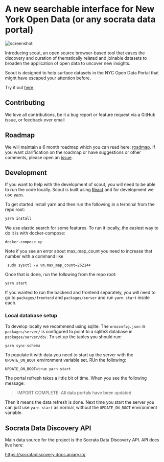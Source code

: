 # A new searchable interface for New York Open Data (or any socrata data portal)

![screenshot](https://tsdataclinic.github.io/scout/screenshot.png)

Introducing scout, an open source browser-based tool that eases the discovery and curation of thematically related and joinable datasets to broaden the application of open data to uncover new insights.

Scout is designed to help surface datasets in the NYC Open Data Portal that might have escaped your attention before.

Try it out [here](http://twosigma.com/scout)

## Contributing

We love all contributions, be it a bug report or feature request via a GitHub issue, or feedback over email

## Roadmap

We will maintain a 6 month roadmap which you can read here: [roadmap](https://github.com/tsdataclinic/scout/blob/master/Roadmap.md). If you want clarification on the roadmap or have suggestions or other comments, please open an [issue](https://github.com/tsdataclinic/scout/issues).

## Development

If you want to help with the development of scout, you will need to be able to run the code locally. Scout is built using [React](https://reactjs.org/) and for development we use [yarn](https://classic.yarnpkg.com/en/).

To get started install yarn and then run the following in a terminal from the repo root:

```bash
yarn install
```

We use elastic search for some features. To run it locally, the easiest way to do it is with docker-compose:

```
docker-compose up
```

Note if you see an error about max_map_count you need to increase that number with a command like

```
 sudo sysctl -w vm.max_map_count=262144
```

Once that is done, run the following from the repo root:

```
yarn start
```

If you wanted to run the backend and frontend separately, you will need to go to `packages/frontend` and `packages/server` and run `yarn start` inside each.

### Local database setup

To develop locally we recommend using sqlite. The `ormconfig.json` in `packages/server/` is configured to point to a sqlite3 database in `packages/server/db/`. To set up the tables you should run:

```bash
yarn sync-schema
```

To populate it with data you need to start up the server with the `UPDATE_ON_BOOT` environment variable set. RUn the following:

```
UPDATE_ON_BOOT=true yarn start
```

The portal refresh takes a little bit of time. When you see the following message:

> IMPORT COMPLETE: All data portals have been updated

Then it means the data refresh is done. Next time you start the server you can just use `yarn start` as normal, without the `UPDATE_ON_BOOT` environment variable.

## Socrata Data Discovery API

Main data source for the project is the Socrata Data Discovery API. API docs live here:

https://socratadiscovery.docs.apiary.io/

```

```
